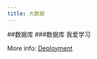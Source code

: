 ```yaml
---
title: 大数据
---
```

##数据库
###数据库
  我爱学习

More info: [Deployment](https://hexo.io/docs/deployment.html)
